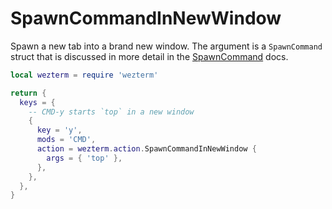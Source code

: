 # SpawnCommandInNewWindow

Spawn a new tab into a brand new window.
The argument is a `SpawnCommand` struct that is discussed in more
detail in the [SpawnCommand](../SpawnCommand.md) docs.

```lua
local wezterm = require 'wezterm'

return {
  keys = {
    -- CMD-y starts `top` in a new window
    {
      key = 'y',
      mods = 'CMD',
      action = wezterm.action.SpawnCommandInNewWindow {
        args = { 'top' },
      },
    },
  },
}
```


